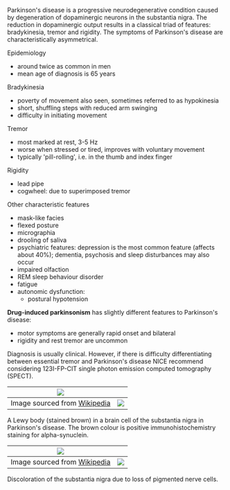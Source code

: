 Parkinson's disease is a progressive neurodegenerative condition caused by degeneration of dopaminergic neurons in the substantia nigra. The reduction in dopaminergic output results in a classical triad of features: bradykinesia, tremor and rigidity. The symptoms of Parkinson's disease are characteristically asymmetrical.  
  
Epidemiology  
* around twice as common in men
* mean age of diagnosis is 65 years

  
Bradykinesia  
* poverty of movement also seen, sometimes referred to as hypokinesia
* short, shuffling steps with reduced arm swinging
* difficulty in initiating movement

  
Tremor  
* most marked at rest, 3\-5 Hz
* worse when stressed or tired, improves with voluntary movement
* typically 'pill\-rolling', i.e. in the thumb and index finger

  
Rigidity  
* lead pipe
* cogwheel: due to superimposed tremor

  
Other characteristic features  
* mask\-like facies
* flexed posture
* micrographia
* drooling of saliva
* psychiatric features: depression is the most common feature (affects about 40%); dementia, psychosis and sleep disturbances may also occur
* impaired olfaction
* REM sleep behaviour disorder
* fatigue
* autonomic dysfunction:
	+ postural hypotension

  
**Drug\-induced parkinsonism** has slightly different features to Parkinson's disease:  
* motor symptoms are generally rapid onset and bilateral
* rigidity and rest tremor are uncommon

  
Diagnosis is usually clinical. However, if there is difficulty differentiating between essential tremor and Parkinson's disease NICE recommend considering 123I\-FP\-CIT single photon emission computed tomography (SPECT).  
  


| [![](https://d32xxyeh8kfs8k.cloudfront.net/images_Passmedicine/swb024.jpg)](https://d32xxyeh8kfs8k.cloudfront.net/images_Passmedicine/swb024b.jpg) | |
| --- | --- |
| Image sourced from [Wikipedia](https://en.wikipedia.org/wiki/Main_Page) | [![](https://d32xxyeh8kfs8k.cloudfront.net/css/images/mag_glass.png)](https://d32xxyeh8kfs8k.cloudfront.net/images_Passmedicine/swb024b.jpg) |

A Lewy body (stained brown) in a brain cell of the substantia nigra in Parkinson's disease. The brown colour is positive immunohistochemistry staining for alpha\-synuclein.  
  


| [![](https://d32xxyeh8kfs8k.cloudfront.net/images_Passmedicine/swb026.jpg)](https://d32xxyeh8kfs8k.cloudfront.net/images_Passmedicine/swb026b.jpg) | |
| --- | --- |
| Image sourced from [Wikipedia](https://en.wikipedia.org/wiki/Main_Page) | [![](https://d32xxyeh8kfs8k.cloudfront.net/css/images/mag_glass.png)](https://d32xxyeh8kfs8k.cloudfront.net/images_Passmedicine/swb026b.jpg) |

Discoloration of the substantia nigra due to loss of pigmented nerve cells.  
